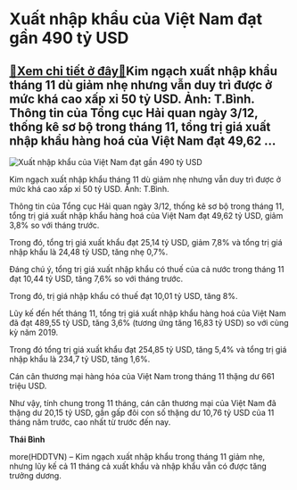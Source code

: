 Xuất nhập khẩu của Việt Nam đạt gần 490 tỷ USD
==============================================

[:gift:Xem chi tiết ở đây:gift:](https://hddtvn.com/xuat-nhap-khau-cua-viet-nam-dat-gan-490-ty-usd/)Kim ngạch xuất nhập khẩu tháng 11 dù giảm nhẹ nhưng vẫn duy trì được ở mức khá cao xấp xỉ 50 tỷ USD. Ảnh: T.Bình. Thông tin của Tổng cục Hải quan ngày 3/12, thống kê sơ bộ trong tháng 11, tổng trị giá xuất nhập khẩu hàng hoá của Việt Nam đạt 49,62 …
---------------------------------------------------------------------------------------------------------------------------------------------------------------------------------------------------------------------------------------------------------





![Xuất nhập khẩu của Việt Nam đạt gần 490 tỷ USD](https://hddtvn.com/wp-content/uploads/2021/01/IMG_6591.jpg "Xuất nhập khẩu của Việt Nam đạt gần 490 tỷ USD")


Kim ngạch xuất nhập khẩu tháng 11 dù giảm nhẹ nhưng vẫn duy trì được ở mức khá cao xấp xỉ 50 tỷ USD. Ảnh: T.Bình.



Thông tin của Tổng cục Hải quan ngày 3/12, thống kê sơ bộ trong tháng 11, tổng trị giá xuất nhập khẩu hàng hoá của Việt Nam đạt 49,62 tỷ USD, giảm 3,8% so với tháng trước.


Trong đó, tổng trị giá xuất khẩu đạt 25,14 tỷ USD, giảm 7,8% và tổng trị giá nhập khẩu là 24,48 tỷ USD, tăng nhẹ 0,7%.


Đáng chú ý, tổng trị giá xuất nhập khẩu có thuế của cả nước trong tháng 11 đạt 10,44 tỷ USD, tăng 7,6% so với tháng trước.


Trong đó, trị giá nhập khẩu có thuế đạt 10,01 tỷ USD, tăng 8%.


Lũy kế đến hết tháng 11, tổng trị giá xuất nhập khẩu hàng hoá của Việt Nam đã đạt 489,55 tỷ USD, tăng 3,6% (tương ứng tăng 16,83 tỷ USD) so với cùng kỳ năm 2019.


Trong đó tổng trị giá xuất khẩu đạt 254,85 tỷ USD, tăng 5,4% và tổng trị giá nhập khẩu là 234,7 tỷ USD, tăng 1,6%.


Cán cân thương mại hàng hóa của Việt Nam trong tháng 11 thặng dư 661 triệu USD.


Như vậy, tính chung trong 11 tháng, cán cân thương mại của Việt Nam đã thặng dư 20,15 tỷ USD, gần gấp đôi con số thặng dư 10,76 tỷ USD của 11 tháng năm trước, cao nhất từ trước đến nay.




**Thái Bình**



more(HDDTVN) – Kim ngạch xuất nhập khẩu trong tháng 11 giảm nhẹ, nhưng lũy kế cả 11 tháng cả xuất khẩu và nhập khẩu vẫn có được tăng trưởng dương.

